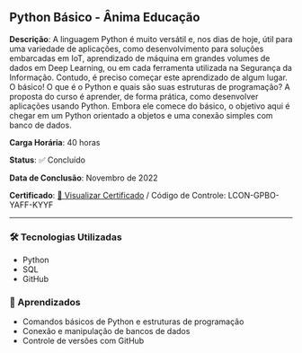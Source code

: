 ## Python Básico - Ânima Educação

**Descrição**: A linguagem Python é muito versátil e, nos dias de hoje, útil para uma variedade de aplicações, como desenvolvimento para soluções embarcadas em IoT, aprendizado de máquina em grandes volumes de dados em Deep Learning, ou em cada ferramenta utilizada na Segurança da Informação. Contudo, é preciso começar este aprendizado de algum lugar. O básico! O que é o Python e quais são suas estruturas de programação? A proposta do curso é aprender, de forma prática, como desenvolver aplicações usando Python. Embora ele comece do básico, o objetivo aqui é chegar em um Python orientado a objetos e uma conexão simples com banco de dados.

**Carga Horária**: 40 horas

**Status**: ✅ Concluído

**Data de Conclusão**: Novembro de 2022

**Certificado**: [📜 Visualizar Certificado](https://webdoc.usjt.br/SOL/codigoFonte/geral/SOL_384.php?codInstituicao=8) / Código de Controle: LCON-GPBO-YAFF-KYYF

---

### 🛠️ Tecnologias Utilizadas
- Python
- SQL
- GitHub

### 📌 Aprendizados
- Comandos básicos de Python e estruturas de programação
- Conexão e manipulação de bancos de dados
- Controle de versões com GitHub
